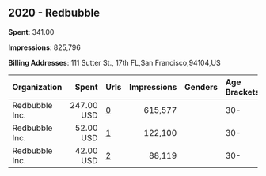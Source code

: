 ## 2020 - Redbubble 
**Spent**: 341.00

**Impressions**: 825,796

**Billing Addresses**: 111 Sutter St., 17th FL,San Francisco,94104,US

|Organization|Spent|Urls|Impressions|Genders|Age Brackets|Country Codes|
|:---|---:|:---|---:|:---|:---|:---|
|Redbubble  Inc.|247.00 USD|[0](https://www.snap.com/political-ads/asset/d83300f6c68b920cc25d38ce16d5cc454c9c439e8b09f9f9523b534ab44f24ec?mediaType=png)|615,577||30-|united states|
|Redbubble  Inc.|52.00 USD|[1](https://www.snap.com/political-ads/asset/e1910c3abfa6da835e6df8eb6339d34335e1381dcff26b4f6161f21dd67f7161?mediaType=png)|122,100||30-|united states|
|Redbubble  Inc.|42.00 USD|[2](https://www.snap.com/political-ads/asset/cb3a4d1b65233f064ca2fb1b5be61b50e571e3bc8cc25b820052aaf3a0fca739?mediaType=png)|88,119||30-|united states|
